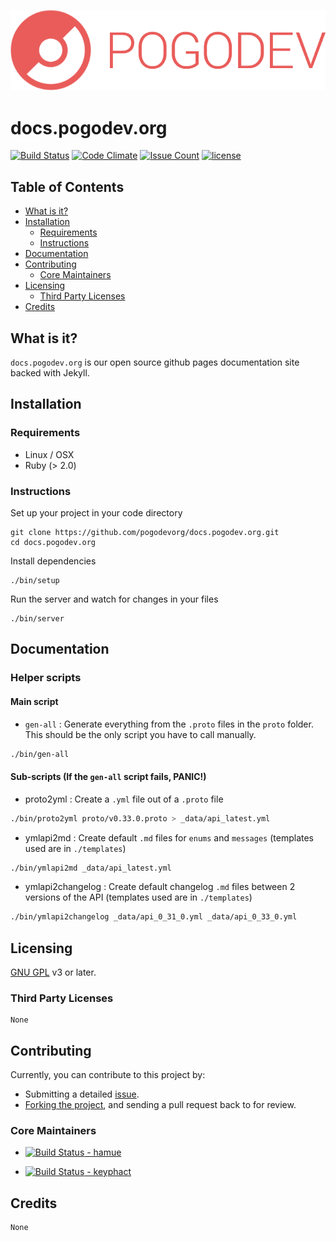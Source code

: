 [![POGODEV](https://github.com/pogodevorg/assets/blob/master/public/img/logo-github.png?raw=true)](https://pogodev.org)

# docs.pogodev.org
[![Build Status](https://travis-ci.org/pogodevorg/docs.pogodev.org.svg?branch=master)](https://travis-ci.org/pogodevorg/docs.pogodev.org) [![Code Climate](https://codeclimate.com/github/pogodevorg/docs.pogodev.org/badges/gpa.svg)](https://codeclimate.com/github/pogodevorg/docs.pogodev.org) [![Issue Count](https://codeclimate.com/github/pogodevorg/docs.pogodev.org/badges/issue_count.svg)](https://codeclimate.com/github/pogodevorg/docs.pogodev.org) [![license](https://img.shields.io/github/license/pogodevorg/docs.pogodev.org.svg?maxAge=2592000?style=flat-square)](https://github.com/pogodevorg/docs.pogodev.org/blob/master/LICENSE.md)

## Table of Contents
* [What is it?](#what-is-it)
* [Installation](#installation)
  * [Requirements](#requirements)
  * [Instructions](#instructions)
* [Documentation](#documentation)
* [Contributing](#contributing)
  * [Core Maintainers](#core-maintainers)
* [Licensing](#licensing)
  * [Third Party Licenses](#third-party-licenses)
* [Credits](#credits)

## What is it?
`docs.pogodev.org` is our open source github pages documentation site backed with Jekyll.

## Installation

### Requirements
- Linux / OSX
- Ruby (> 2.0)

### Instructions
Set up your project in your code directory
```
git clone https://github.com/pogodevorg/docs.pogodev.org.git
cd docs.pogodev.org
```

Install dependencies
```
./bin/setup
```

Run the server and watch for changes in your files
```
./bin/server
```

## Documentation

### Helper scripts

#### Main script
- `gen-all` : Generate everything from the `.proto` files in the `proto` folder. This should be the only script you have to call manually.

```sh
./bin/gen-all
```

#### Sub-scripts (If the `gen-all` script fails, PANIC!)
- proto2yml : Create a `.yml` file out of a `.proto` file

```sh
./bin/proto2yml proto/v0.33.0.proto > _data/api_latest.yml
```

- ymlapi2md : Create default `.md` files for `enums` and `messages` (templates used are in `./templates`)

```sh
./bin/ymlapi2md _data/api_latest.yml
```

- ymlapi2changelog : Create default changelog `.md` files between 2 versions of the API (templates used are in `./templates`)

```sh
./bin/ymlapi2changelog _data/api_0_31_0.yml _data/api_0_33_0.yml
```

## Licensing
[GNU GPL](https://github.com/pogodevorg/docs.pogodev.org/blob/master/LICENSE) v3 or later.

### Third Party Licenses
    None

## Contributing
Currently, you can contribute to this project by:
* Submitting a detailed [issue](https://github.com/pogodevorg/docs.pogodev.org/issues/new).
* [Forking the project](https://github.com/pogodevorg/docs.pogodev.org/fork), and sending a pull request back to for review.

### Core Maintainers

* [![Build Status](https://github.com/hamue.png?size=36) - hamue](https://github.com/hamue)

* [![Build Status](https://github.com/keyphact.png?size=36) - keyphact](https://github.com/keyphact)

## Credits
    None
